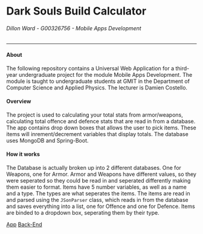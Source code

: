 # Dark Souls Build Calculator
###### *Dillon Ward - G00326756 - Mobile Apps Development*
---
#### About
The following repository contains a Universal Web Application for a third-year undergraduate project for the module Mobile Apps Development. The module is taught to undergraduate students at GMIT in the Department of Computer Science and Applied Physics. The lecturer is Damien Costello.

#### Overview
The project is used to calculating your total stats from armor/weapons, calculating total offence and defence stats that are read in from a database. The app contains drop down boxes that allows the user to pick items. These items will inrement/decrement variables that display totals. The database uses MongoDB and Spring-Boot. 

#### How it works
The Database is actually broken up into 2 different databases. One for Weapons, one for Armor. Armor and Weapons have different values, so they were seperated so they could be read in and seperated differently making them easier to format. Items have 5 number variables, as well as a name and a type. The types are what seperates the items. The items are read in and parsed using the `JSonParser` class, which reads in from the database and saves everything into a list, one for Offence and one for Defence. Items are binded to a dropdown box, seperating them by their type.

[App](https://www.microsoft.com/en-ie/store/p/dark-souls-calculator/9nz5xcpr54d3)
[Back-End](https://github.com/DillonWard/Mobile-Apps-Backend)
